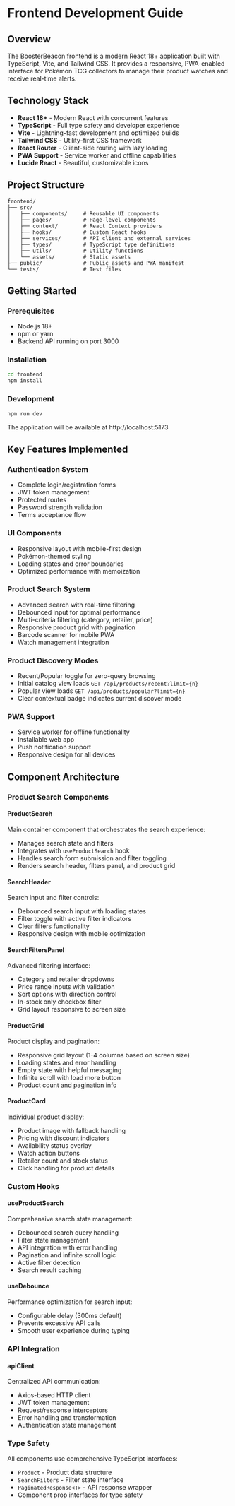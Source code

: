 # Frontend Development Guide

## Overview

The BoosterBeacon frontend is a modern React 18+ application built with TypeScript, Vite, and Tailwind CSS. It provides a responsive, PWA-enabled interface for Pokémon TCG collectors to manage their product watches and receive real-time alerts.

## Technology Stack

- **React 18+** - Modern React with concurrent features
- **TypeScript** - Full type safety and developer experience
- **Vite** - Lightning-fast development and optimized builds
- **Tailwind CSS** - Utility-first CSS framework
- **React Router** - Client-side routing with lazy loading
- **PWA Support** - Service worker and offline capabilities
- **Lucide React** - Beautiful, customizable icons

## Project Structure

```
frontend/
├── src/
│   ├── components/     # Reusable UI components
│   ├── pages/          # Page-level components
│   ├── context/        # React Context providers
│   ├── hooks/          # Custom React hooks
│   ├── services/       # API client and external services
│   ├── types/          # TypeScript type definitions
│   ├── utils/          # Utility functions
│   └── assets/         # Static assets
├── public/             # Public assets and PWA manifest
└── tests/              # Test files
```

## Getting Started

### Prerequisites
- Node.js 18+
- npm or yarn
- Backend API running on port 3000

### Installation
```bash
cd frontend
npm install
```

### Development
```bash
npm run dev
```

The application will be available at http://localhost:5173

## Key Features Implemented

### Authentication System
- Complete login/registration forms
- JWT token management
- Protected routes
- Password strength validation
- Terms acceptance flow

### UI Components
- Responsive layout with mobile-first design
- Pokémon-themed styling
- Loading states and error boundaries
- Optimized performance with memoization

### Product Search System
- Advanced search with real-time filtering
- Debounced input for optimal performance
- Multi-criteria filtering (category, retailer, price)
- Responsive product grid with pagination
- Barcode scanner for mobile PWA
- Watch management integration

### Product Discovery Modes
- Recent/Popular toggle for zero-query browsing
- Initial catalog view loads `GET /api/products/recent?limit={n}`
- Popular view loads `GET /api/products/popular?limit={n}`
- Clear contextual badge indicates current discover mode

### PWA Support
- Service worker for offline functionality
- Installable web app
- Push notification support
- Responsive design for all devices

## Component Architecture

### Product Search Components

#### ProductSearch
Main container component that orchestrates the search experience:
- Manages search state and filters
- Integrates with `useProductSearch` hook
- Handles search form submission and filter toggling
- Renders search header, filters panel, and product grid

#### SearchHeader
Search input and filter controls:
- Debounced search input with loading states
- Filter toggle with active filter indicators
- Clear filters functionality
- Responsive design with mobile optimization

#### SearchFiltersPanel
Advanced filtering interface:
- Category and retailer dropdowns
- Price range inputs with validation
- Sort options with direction control
- In-stock only checkbox filter
- Grid layout responsive to screen size

#### ProductGrid
Product display and pagination:
- Responsive grid layout (1-4 columns based on screen size)
- Loading states and error handling
- Empty state with helpful messaging
- Infinite scroll with load more button
- Product count and pagination info

#### ProductCard
Individual product display:
- Product image with fallback handling
- Pricing with discount indicators
- Availability status overlay
- Watch action buttons
- Retailer count and stock status
- Click handling for product details

### Custom Hooks

#### useProductSearch
Comprehensive search state management:
- Debounced search query handling
- Filter state management
- API integration with error handling
- Pagination and infinite scroll logic
- Active filter detection
- Search result caching

#### useDebounce
Performance optimization for search input:
- Configurable delay (300ms default)
- Prevents excessive API calls
- Smooth user experience during typing

### API Integration

#### apiClient
Centralized API communication:
- Axios-based HTTP client
- JWT token management
- Request/response interceptors
- Error handling and transformation
- Authentication state management

### Type Safety

All components use comprehensive TypeScript interfaces:
- `Product` - Product data structure
- `SearchFilters` - Filter state interface
- `PaginatedResponse<T>` - API response wrapper
- Component prop interfaces for type safety
